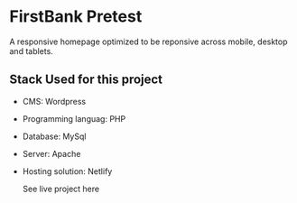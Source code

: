 # FirstBank Pretest
A responsive homepage optimized to be reponsive across mobile, desktop and tablets.

## Stack Used for this project
- CMS: Wordpress
- Programming languag: PHP
- Database: MySql
- Server: Apache
- Hosting solution: Netlify

  See live project here
